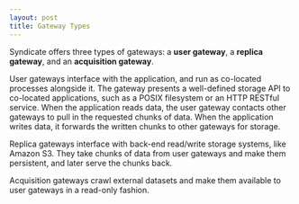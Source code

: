 ```yaml
---
layout: post
title: Gateway Types
---
```


Syndicate offers three types of gateways: a **user gateway**, a **replica
gateway**, and an **acquisition gateway**.

User gateways interface with the application, and run as co-located processes
alongside it.  The gateway presents a well-defined storage API to co-located
applications, such as a POSIX filesystem or an HTTP RESTful service.  When the
application reads data, the user gateway contacts other gateways to pull in the
requested chunks of data.  When the application writes data, it forwards the
written chunks to other gateways for storage.

Replica gateways interface with back-end read/write storage systems, like Amazon
S3.  They take chunks of data from user gateways and make them persistent, and
later serve the chunks back.

Acquisition gateways crawl external datasets and make them available to user
gateways in a read-only fashion.
